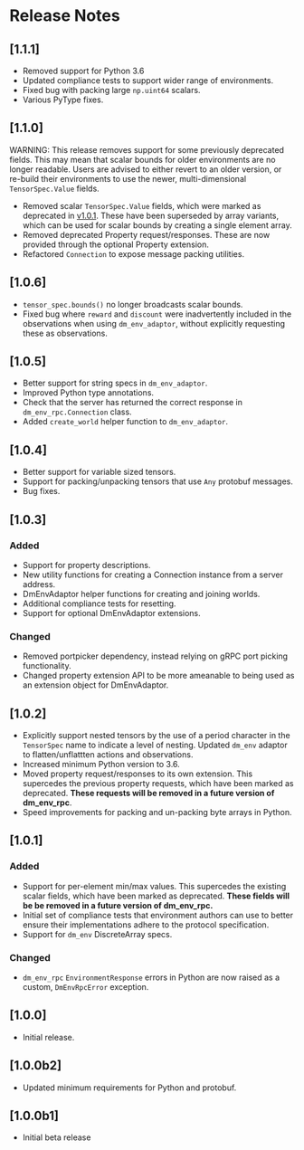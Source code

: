 # Release Notes

## [1.1.1]

*   Removed support for Python 3.6
*   Updated compliance tests to support wider range of environments.
*   Fixed bug with packing large `np.uint64` scalars.
*   Various PyType fixes.

## [1.1.0]

WARNING: This release removes support for some previously deprecated fields.
This may mean that scalar bounds for older environments are no longer readable.
Users are advised to either revert to an older version, or re-build their
environments to use the newer, multi-dimensional `TensorSpec.Value` fields.

*   Removed scalar `TensorSpec.Value` fields, which were marked as deprecated in
    [v1.0.1](#101). These have been superseded by array variants, which can be
    used for scalar bounds by creating a single element array.
*   Removed deprecated Property request/responses. These are now provided
    through the optional Property extension.
*   Refactored `Connection` to expose message packing utilities.

## [1.0.6]

*   `tensor_spec.bounds()` no longer broadcasts scalar bounds.
*   Fixed bug where `reward` and `discount` were inadvertently included in the
    observations when using `dm_env_adaptor`, without explicitly requesting
    these as observations.

## [1.0.5]

*   Better support for string specs in `dm_env_adaptor`.
*   Improved Python type annotations.
*   Check that the server has returned the correct response in
    `dm_env_rpc.Connection` class.
*   Added `create_world` helper function to `dm_env_adaptor`.

## [1.0.4]

*   Better support for variable sized tensors.
*   Support for packing/unpacking tensors that use `Any` protobuf messages.
*   Bug fixes.

## [1.0.3]

### Added

*   Support for property descriptions.
*   New utility functions for creating a Connection instance from a server
    address.
*   DmEnvAdaptor helper functions for creating and joining worlds.
*   Additional compliance tests for resetting.
*   Support for optional DmEnvAdaptor extensions.

### Changed

*   Removed portpicker dependency, instead relying on gRPC port picking
    functionality.
*   Changed property extension API to be more ameanable to being used as an
    extension object for DmEnvAdaptor.

## [1.0.2]

*   Explicitly support nested tensors by the use of a period character in the
    `TensorSpec` name to indicate a level of nesting. Updated `dm_env` adaptor
    to flatten/unflattten actions and observations.
*   Increased minimum Python version to 3.6.
*   Moved property request/responses to its own extension. This supercedes the
    previous property requests, which have been marked as deprecated. **These
    requests will be removed in a future version of dm_env_rpc**.
*   Speed improvements for packing and un-packing byte arrays in Python.

## [1.0.1]

### Added

*   Support for per-element min/max values. This supercedes the existing scalar
    fields, which have been marked as deprecated. **These fields will be be
    removed in a future version of dm_env_rpc.**
*   Initial set of compliance tests that environment authors can use to better
    ensure their implementations adhere to the protocol specification.
*   Support for `dm_env` DiscreteArray specs.

### Changed

*   `dm_env_rpc` `EnvironmentResponse` errors in Python are now raised as a
    custom, `DmEnvRpcError` exception.

## [1.0.0]

*   Initial release.

## [1.0.0b2]

*   Updated minimum requirements for Python and protobuf.

## [1.0.0b1]

*   Initial beta release
